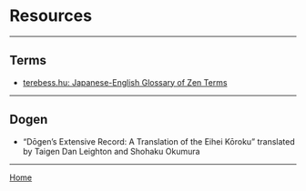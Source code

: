 <a name="0"></a>
# Resources

-------

## Terms

- [terebess.hu: Japanese-English Glossary of Zen Terms](https://terebess.hu/zen/szoto/szotar/szotar.html)

-------

## Dogen

- “Dōgen’s Extensive Record: A Translation of the Eihei Kōroku” translated by Taigen Dan Leighton and Shohaku Okumura

-------


[Home](index.md)
